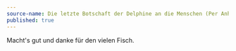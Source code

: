 ```yaml
---
source-name: Die letzte Botschaft der Delphine an die Menschen (Per Anhalter durch die Galaxis)
published: true
---
```


<p>Macht's gut und danke für den vielen Fisch.</p>


